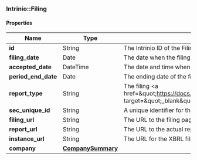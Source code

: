 

[//]: # (CLASS:Intrinio::Filing)

[//]: # (KIND:object)

### Intrinio::Filing

#### Properties

[//]: # (START_DEFINITION)

Name | Type | Description
------------ | ------------- | -------------
**id** | String | The Intrinio ID of the Filing &nbsp;
**filing_date** | Date | The date when the filing was submitted to the SEC by the company &nbsp;
**accepted_date** | DateTime | The date and time when the filing was accepted by SEC &nbsp;
**period_end_date** | Date | The ending date of the fiscal period for the filing &nbsp;
**report_type** | String | The filing &lt;a href&#x3D;\&quot;https://docs.intrinio.com/documentation/sec_filing_report_types\&quot; target&#x3D;\&quot;_blank\&quot;&gt;report type&lt;/a&gt; &nbsp;
**sec_unique_id** | String | A unique identifier for the filing provided by the SEC &nbsp;
**filing_url** | String | The URL to the filing page on the SEC site &nbsp;
**report_url** | String | The URL to the actual report on the SEC site &nbsp;
**instance_url** | String | The URL for the XBRL filing for the report &nbsp;
**company** | [**CompanySummary**](CompanySummary.md) |  &nbsp;

[//]: # (END_DEFINITION)


[//]: # (CONTAINED_CLASS:Intrinio::CompanySummary)



